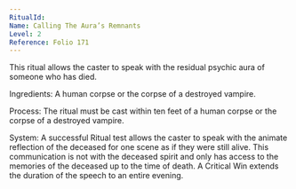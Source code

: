 ```yaml
---
RitualId: 
Name: Calling The Aura’s Remnants
Level: 2
Reference: Folio 171
---
```

This ritual allows the caster to speak with the residual psychic aura of someone who has died.  

Ingredients: A human corpse or the corpse of a destroyed vampire.  

Process: The ritual must be cast within ten feet of a human corpse or the corpse of a destroyed vampire.  

System: A successful Ritual test allows the caster to speak with the animate reflection of the deceased for one scene as if they were still alive. This communication is not with the deceased spirit and only has access to the memories of the deceased up to the time of death. A Critical Win extends the duration of the speech to an entire evening.